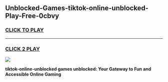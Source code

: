 
## Unblocked-Games-tiktok-online-unblocked-Play-Free-0cbvy
<h3>
<a href="https://premium76.site?title=tiktok-online-unblocked&ref=23A">CLICK TO PLAY</a></h3>
<hr>

<h3>
<a href="https://premium76.site?title=tiktok-online-unblocked&ref=23A">CLICK 2 PLAY</a>
  
</h3>

<a href="https://premium76.site?title=tiktok-online-unblocked&ref=23A"><img src="https://clearcache.store/games.png"></a>


**tiktok-online-unblocked games unblocked: Your Gateway to Fun and Accessible Online Gaming**

